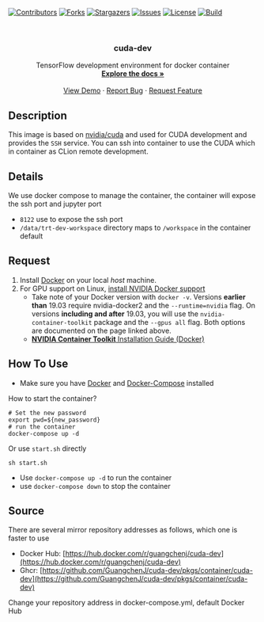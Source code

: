 <div id="top"></div>

<!-- PROJECT SHIELDS -->
[![Contributors][contributors-shield]][contributors-url]
[![Forks][forks-shield]][forks-url]
[![Stargazers][stars-shield]][stars-url]
[![Issues][issues-shield]][issues-url]
[![License][license-shield]][license-url]
[![Build][build-shield]][build-url]


<!-- PROJECT LOGO -->
<br />
<div align="center">
<!--   <a href="https://github.com/GuangchenJ/cuda-dev">
    <img src="images/logo.png" alt="Logo" width="80" height="80">
  </a> -->

<h3 align="center">cuda-dev</h3>

  <p align="center">
    TensorFlow development environment for docker container
    <br />
    <a href="https://github.com/GuangchenJ/cuda-dev"><strong>Explore the docs »</strong></a>
    <br />
    <br />
    <a href="https://github.com/GuangchenJ/cuda-dev">View Demo</a>
    ·
    <a href="https://github.com/GuangchenJ/cuda-dev/issues">Report Bug</a>
    ·
    <a href="https://github.com/GuangchenJ/cuda-dev/issues">Request Feature</a>
  </p>
</div>

## Description

This image is based on [nvidia/cuda](https://hub.docker.com/r/nvidia/cuda/) and used for CUDA development and provides the `SSH` service. You can ssh into container to use the CUDA which in container as CLion remote development.

## Details

We use docker compose to manage the container, the container will expose the ssh port and jupyter port

- `8122` use to expose the ssh port
- `/data/trt-dev-workspace` directory maps to `/workspace` in the container default

## Request

1. Install [Docker](https://docs.docker.com/get-docker/) on your local *host* machine.
2. For GPU support on Linux, [install NVIDIA Docker support](https://github.com/NVIDIA/nvidia-docker)
    - Take note of your Docker version with `docker -v`. Versions **earlier than** 19.03 require nvidia-docker2 and the `--runtime=nvidia` flag. On versions **including and after** 19.03, you will use the `nvidia-container-toolkit` package and the `--gpus all` flag. Both options are documented on the page linked above.
    - [**NVIDIA Container Toolkit** Installation Guide (Docker)](https://docs.nvidia.com/datacenter/cloud-native/container-toolkit/install-guide.html#docker)

## How To Use

- Make sure you have [Docker](https://www.docker.com/get-started) and [Docker-Compose](https://docs.docker.com/compose/) installed

How to start the container?

````shell
# Set the new password
export pwd=${new_password}
# run the container
docker-compose up -d
````

Or use `start.sh` directly
```sheel
sh start.sh
```

- Use `docker-compose up -d` to run the container
- use `docker-compose down` to stop the container

## Source

There are several mirror repository addresses as follows, which one is faster to use

- Docker Hub: [https://hub.docker.com/r/guangchenj/cuda-dev](https://hub.docker.com/r/guangchenj/cuda-dev)
- Ghcr: [https://github.com/GuangchenJ/cuda-dev/pkgs/container/cuda-dev](https://github.com/GuangchenJ/cuda-dev/pkgs/container/cuda-dev)

Change your repository address in docker-compose.yml, default Docker Hub

<!-- MARKDOWN LINKS & IMAGES -->
<!-- https://www.markdownguide.org/basic-syntax/#reference-style-links -->
[contributors-shield]: https://img.shields.io/github/contributors/GuangchenJ/cuda-dev.svg?style=for-the-badge
[contributors-url]: https://github.com/GuangchenJ/cuda-dev/graphs/contributors
[forks-shield]: https://img.shields.io/github/forks/GuangchenJ/cuda-dev.svg?style=for-the-badge
[forks-url]: https://github.com/GuangchenJ/cuda-dev/network/members
[stars-shield]: https://img.shields.io/github/stars/GuangchenJ/cuda-dev.svg?style=for-the-badge
[stars-url]: https://github.com/GuangchenJ/cuda-dev/stargazers
[issues-shield]: https://img.shields.io/github/issues/GuangchenJ/cuda-dev.svg?style=for-the-badge
[issues-url]: https://github.com/GuangchenJ/cuda-dev/issues
[license-shield]: https://img.shields.io/github/license/GuangchenJ/cuda-dev.svg?style=for-the-badge
[license-url]: https://github.com/GuangchenJ/cuda-dev/blob/master/LICENSE
[build-shield]: https://img.shields.io/github/workflow/status/GuangchenJ/cuda-dev/Docker%20Deploy?style=for-the-badge
[build-url]: https://github.com/GuangchenJ/cuda-dev/actions/workflows/docker-publish.yml
